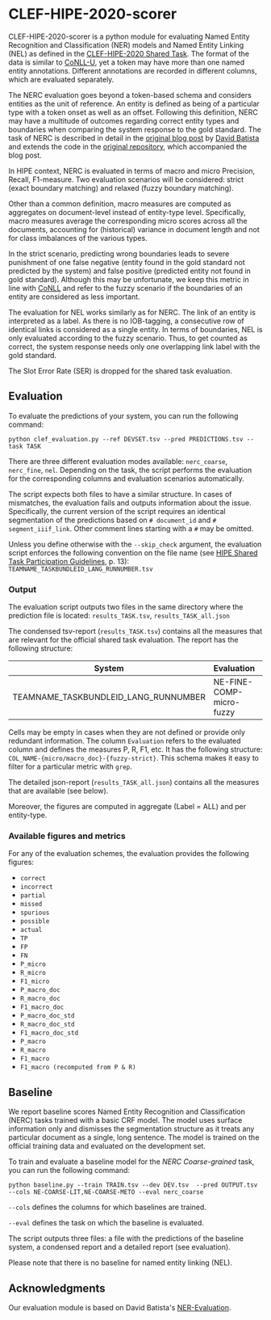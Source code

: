 # CLEF-HIPE-2020-scorer

CLEF-HIPE-2020-scorer is a python module for evaluating Named Entity Recognition and Classification (NER) models and Named Entity Linking (NEL) as defined in the [CLEF-HIPE-2020 Shared Task](https://impresso.github.io/CLEF-HIPE-2020//). The format of the data is similar to [CoNLL-U](https://universaldependencies.org/format.html), yet a token may have more than one named entity annotations. Different annotations are recorded in different columns, which are evaluated separately. 

The NERC evaluation goes beyond a token-based schema and considers entities as the unit of reference. An entity is defined as being of a particular type with a token onset as well as an offset. Following this definition, NERC may have a multitude of outcomes regarding correct entity types and boundaries when comparing the system response to the gold standard. The task of NERC is described in detail in the [original blog post](http://www.davidsbatista.net/blog/2018/05/09/Named_Entity_Evaluation/) by [David Batista](https://github.com/davidsbatista) and extends the code in the [original repository](https://github.com/davidsbatista/NER-Evaluation), which accompanied the blog post.

In HIPE context, NERC is evaluated in terms of macro and micro Precision, Recall, F1-measure. Two evaluation scenarios will be considered: strict (exact boundary matching) and relaxed (fuzzy boundary matching). 

Other than a common definition, macro measures are computed as aggregates on document-level instead of entity-type level. Specifically, macro measures average the corresponding micro scores across all the documents, accounting for (historical) variance in document length and not for class imbalances of the various types.

In the strict scenario, predicting wrong boundaries leads to severe punishment of one false negative (entity found in the gold standard not predicted by the system) and false positive (predicted entity not found in gold standard). Although this may be unfortunate, we keep this metric in line with [CoNLL](https://www.clips.uantwerpen.be/conll2000/chunking/output.html) and refer to the fuzzy scenario if the boundaries of an entity are considered as less important.

The evaluation for NEL works similarly as for NERC. The link of an entity is interpreted as a label. As there is no IOB-tagging, a consecutive row of identical links is considered as a single entity.  In terms of boundaries, NEL is only evaluated according to the fuzzy scenario. Thus, to get counted as correct,  the system response needs only one overlapping link label with the gold standard. 

The Slot Error Rate (SER) is dropped for the shared task evaluation.


## Evaluation
To evaluate the predictions of your system, you can run the following command:

```python clef_evaluation.py --ref DEVSET.tsv --pred PREDICTIONS.tsv --task TASK```

There are three different evaluation modes available: `nerc_coarse`, `nerc_fine`, `nel`. Depending on the task, the script performs the evaluation for the corresponding columns and evaluation scenarios automatically. 

The script expects both files to have a similar structure. In cases of mismatches, the evaluation fails and outputs information about the issue. Specifically, the current version of the script requires an identical segmentation of the predictions based on `# document_id` and `# segment_iiif_link`. Other comment lines starting with a `#` may be omitted.

Unless you define otherwise with the `--skip_check` argument, the evaluation script enforces the following convention on the file name (see [HIPE Shared Task Participation Guidelines](https://zenodo.org/record/3604238), p. 13): `TEAMNAME_TASKBUNDLEID_LANG_RUNNUMBER.tsv`

### Output

The evaluation script outputs two files in the same directory where the prediction file is located: `results_TASK.tsv`, `results_TASK_all.json`

The condensed tsv-report (`results_TASK.tsv`) contains all the measures that are relevant for the official shared task evaluation. The report has the following structure:

| System                               | Evaluation               | Label | P    | R    | F1   | F1_std | P_std | R_std | TP   | FP   | FN   |
| ------------------------------------ | ------------------------ | ----- | ---- | ---- | ---- | ------ | ----- | ----- | ---- | ---- | ---- |
| TEAMNAME_TASKBUNDLEID_LANG_RUNNUMBER | NE-FINE-COMP-micro-fuzzy | ALL   |      |      |      |        |       |       |      |      |      |

Cells may be empty in cases when they are not defined or provide only redundant information. The column `Evaluation` refers to the evaluated column and defines the measures P, R, F1, etc. It has the following structure: `COL_NAME-{micro/macro_doc}-{fuzzy-strict}`. This schema makes it easy to filter for a particular metric with `grep`.

The detailed json-report (`results_TASK_all.json`) contains all the measures that are available (see below).

Moreover, the figures are computed in aggregate (Label = ALL) and per entity-type.

### Available figures and metrics
For any of the evaluation schemes, the evaluation provides the following figures:

- `correct`
- `incorrect`
- `partial`
- `missed`
- `spurious`
- `possible`
- `actual`
- `TP`
- `FP`
- `FN`
- `P_micro`
- `R_micro`
- `F1_micro`
- `P_macro_doc`
- `R_macro_doc`
- `F1_macro_doc`
- `P_macro_doc_std`
- `R_macro_doc_std`
- `F1_macro_doc_std`
- `P_macro`
- `R_macro`
- `F1_macro`
- `F1_macro (recomputed from P & R)`



## Baseline
We report baseline scores Named Entity Recognition and Classification (NERC) tasks trained with a basic CRF model. The model uses surface information only and dismisses the segmentation structure as it treats any particular document as a single, long sentence. The model is trained on the official training data and evaluated on the development set.

To train and evaluate a baseline model for the *NERC Coarse-grained* task, you can run the following command:

```python baseline.py --train TRAIN.tsv --dev DEV.tsv  --pred OUTPUT.tsv --cols NE-COARSE-LIT,NE-COARSE-METO --eval nerc_coarse```

`--cols` defines the columns for which baselines are trained.

`--eval` defines the task on which the baseline is evaluated.



The script outputs three files: a file with the predictions of the baseline system, a condensed report and a detailed report (see evaluation).

Please note that there is no baseline for named entity linking (NEL).

## Acknowledgments
Our evaluation module is based on David Batista's [NER-Evaluation](https://github.com/davidsbatista/NER-Evaluation).

